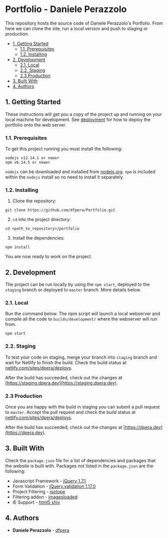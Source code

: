 # Portfolio - Daniele Perazzolo <!-- omit in toc -->

This repository hosts the source code of Daniele Perazzolo's Portfolio. From here we can clone the site, run a local version and push to staging or production.

- [1. Getting Started](#1-getting-started)
  - [1.1. Prerequisites](#11-prerequisites)
  - [1.2. Installing](#12-installing)
- [2. Development](#2-development)
  - [2.1. Local](#21-local)
  - [2.2. Staging](#22-staging)
  - [2.3 Production](#23-production)
- [3. Built With](#3-built-with)
- [4. Authors](#4-authors)

## 1. Getting Started

These instructions will get you a copy of the project up and running on your local machine for development. See [deployment](#deployment) for how to deploy the portfolio onto the web server.

### 1.1. Prerequisites

To get this project running you must install the following:

```
nodejs v12.14.1 or newer
npm v6.14.5 or newer
```

`nodejs` can be downloaded and installed from [nodejs.org](https://nodejs.org/en/download/). `npm` is included within the `nodejs` install so no need to install it separately.

### 1.2. Installing

1. Clone the repository:
```
git clone https://github.com/dfpera/Portfolio.git
```

2. `cd` into the project directory:
```
cd <path_to_repository>/portfolio
```

3. Install the dependencies:
```
npm install
```

You are now ready to work on the project.

## 2. Development

The project can be run locally by using the `npm start`, deployed to the `staging` branch or deployed to `master` branch. More details below.

### 2.1. Local

Run the command below. The npm script will launch a local webserver and compile all the code to `builds/development/` where the webserver will run from.

```
npm start
```

### 2.2. Staging

To test your code on staging, merge your branch into `staging` branch and wait for Netlify to finish the build. Check the build status at [netlify.com/sites/dpera/deploys](https://app.netlify.com/sites/dpera/deploys?filter=staging).

After the build has succeeded, check out the changes at [https://staging.dpera.dev](https://staging.dpera.dev).

### 2.3 Production

Once you are happy with the build in staging you can submit a pull request to `master`. Accept the pull request and check the build status at [netlify.com/sites/dpera/deploys](https://app.netlify.com/sites/dpera/deploys?filter=master).

After the build has succeeded, check out the changes at [https://dpera.dev](https://dpera.dev).

## 3. Built With

Check the `package.json` file for a list of dependencies and packages that the website is built with.
Packages not listed in the `package.json` are the following:

* Javascript Framework - [jQuery 1.7.1](https://jquery.com/)
* Form Validation - [jQuery.validation 1.17.0](https://jqueryvalidation.org/)
* Project Filtering - [isotope](https://isotope.metafizzy.co/)
* Filtering addon - [imagesloaded](https://imagesloaded.desandro.com/)
* IE Support - [html5 shiv](https://github.com/aFarkas/html5shiv)

## 4. Authors

* **Daniele Perazzolo** - [dfpera](https://github.com/dfpera)
